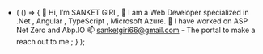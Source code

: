 -  ( () => { 👋 Hi, I’m SANKET GIRI ,
                👀 I am a Web Developer specialized  in .Net , Angular , TypeScript , Microsoft Azure.
                🌱 I have worked on ASP Net Zero and Abp.IO
                📫 sanketgiri66@gmail.com - The portal to make a reach out to me ;
            }  );
